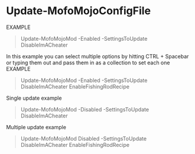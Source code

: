 ﻿# Update-MofoMojoConfigFile

EXAMPLE
> Update-MofoMojoMod -Enabled -SettingsToUpdate DisableImACheater

In this example you can select multiple options by hitting CTRL + Spacebar or typing them out and pass them in as a collection to set each one
EXAMPLE
> Update-MofoMojoMod -Enabled -SettingsToUpdate DisableImACheater EnableFishingRodRecipe

Single update example
> Update-MofoMojoMod -Disabled -SettingsToUpdate DisableImACheater

Multiple update example
> Update-MofoMojoMod Disabled -SettingsToUpdate DisableImACheater EnableFishingRodRecipe